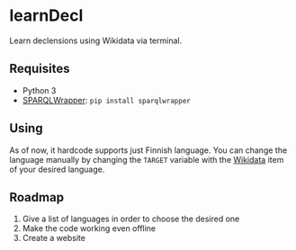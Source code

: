 # learnDecl
Learn declensions using Wikidata via terminal.

## Requisites
* Python 3
* [SPARQLWrapper](https://rdflib.github.io/sparqlwrapper): ```pip install sparqlwrapper```

## Using
As of now, it hardcode supports just Finnish language. You can change the language manually by changing the ```TARGET``` variable with the [Wikidata](https://www.wikidata.org) item of your desired language.

## Roadmap
1. Give a list of languages in order to choose the desired one
2. Make the code working even offline
3. Create a website
